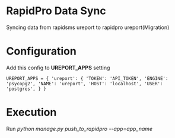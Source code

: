 RapidPro Data Sync
===================

Syncing data from rapidsms ureport to rapidpro ureport(Migration) 

Configuration
=============

Add this config to **UREPORT_APPS** setting

`UREPORT_APPS = {
    'ureport': {
        'TOKEN': 'API_TOKEN',
        'ENGINE': 'psycopg2',
        'NAME': 'ureport',
        'HOST': 'localhost',
        'USER': 'postgres',
    }
}`


Execution
=========

Run *python manage.py push_to_rapidpro --app=app_name*